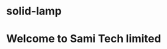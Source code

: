 # solid-lamp
<!DOCTYPE HTML>
<html>
    <head>
        <title>
            SamiTechLimited
        </title>
    </head>
    <body>
        <div>
            <h1>
                Welcome to Sami Tech limited 
            </h1>
        </div>
    </body>
    </html>
